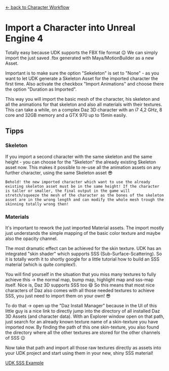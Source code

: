 [<- back to Character Workflow](CharacterWorkflow.md#5-export-the-character-daz3d)

# Import a Character into Unreal Engine 4

Totally easy because UDK supports the FBX file format :wink: We can simply import the just saved .fbx generated with Maya/MotionBuilder as a new Asset.

Important is to make sure the option "Sekeleton" is set to "None" - as you want to let UDK generate a Skeleton Asset for the imported character the first time. Also activate the checkbox "Import Animations" and choose there the option "Duration as Imported".

This way you will import the basic mesh of the character, his skeleton and all the animations for that skeleton and also all materials with their textures. This can take a while, on a complex Daz 3D character with an i7 4,2 GHz, 8 core and 32GB memory and a GTX 970 up to 15min easily.

## Tipps

### Skeleton

If you import a second character with the same skeleton and the same height - you can choose for the "Skeleton" the already existing Skeleton asset now. This makes it possible to re-use all the animation assets on any further character, using the same Skeleton asset :sunglasses:

`Behold! the new imported character which want to use the already existing skeleton asset must be in the same height! If the character is taller or smaller, the final output in the game will stretch/squeeze the mesh of the character as the bones of the skeleton asset are in the wrong length and can modify the whole mesh trough the skinning totally wrong then!`

### Materials

It's important to rework the just imported Material assets. The import mostly just understands the simple mapping of the basic color texture and maybe also the opacity channel.

The most dramatic effect can be achieved for the skin texture. UDK has an integrated "skin shader" which supports SSS (Sub-Surface-Scattering). So it is totally worth it to shortly google for a little tutorial how to build an SSS material (which is quite complex!).

You will find yourself in the situation that you miss many textures to fully achieve this -> the normal map, bump map, highlight map and sss-map itself. Nice is, Daz 3D supports SSS too :smile: So this means that most nice characters of Daz also comes with all those needed textures to achieve SSS, you just need to import them on your own! :sunglasses:

To do that -> open up the "Daz Install Manager" because in the UI of this little guy is a nice link to directly jump into the directory of all installed Daz 3D Assets (and character data). With an Explorer window open on that path, just search for an already known texture name of a skin-texture you have imported now. By finding the path of this one skin-texture, you also found the directory where all the other textures are stored for the other channels of SSS :wink:

Now take that path and import all those raw textures directly as assets into your UDK project and start using them in your new, shiny SSS material!

[UDK SSS Example](https://www.youtube.com/watch?v=Cl3yFu5KEvc)
